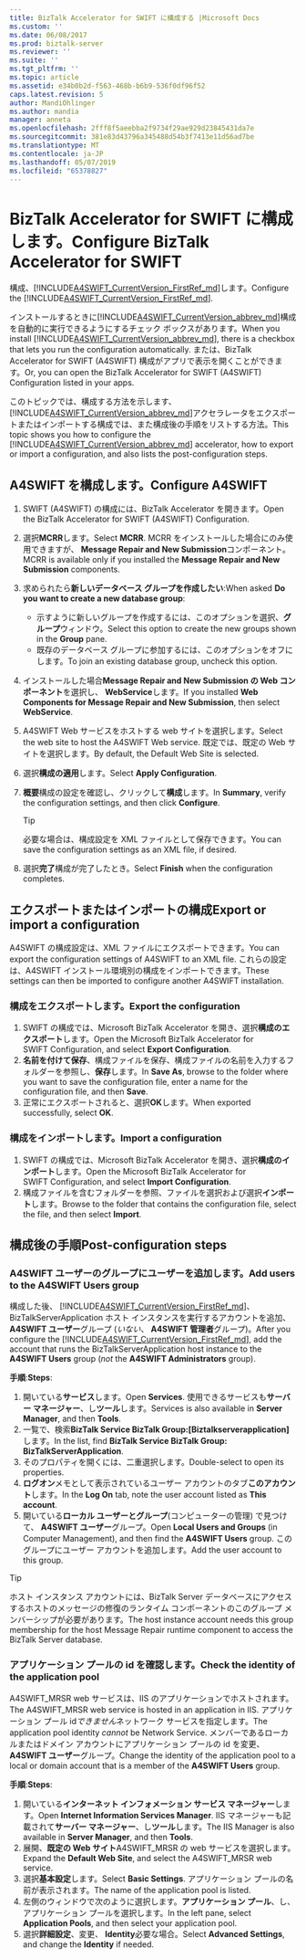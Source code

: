 ```yaml
---
title: BizTalk Accelerator for SWIFT に構成する |Microsoft Docs
ms.custom: ''
ms.date: 06/08/2017
ms.prod: biztalk-server
ms.reviewer: ''
ms.suite: ''
ms.tgt_pltfrm: ''
ms.topic: article
ms.assetid: e34b0b2d-f563-468b-b6b9-536f0df96f52
caps.latest.revision: 5
author: MandiOhlinger
ms.author: mandia
manager: anneta
ms.openlocfilehash: 2fff8f5aeebba2f9734f29ae929d23845431da7e
ms.sourcegitcommit: 381e83d43796a345488d54b3f7413e11d56ad7be
ms.translationtype: MT
ms.contentlocale: ja-JP
ms.lasthandoff: 05/07/2019
ms.locfileid: "65378827"
---
```

# <a name="configure-biztalk-accelerator-for-swift"></a><span data-ttu-id="18551-102">BizTalk Accelerator for SWIFT に構成します。</span><span class="sxs-lookup"><span data-stu-id="18551-102">Configure BizTalk Accelerator for SWIFT</span></span>

<span data-ttu-id="18551-103">構成、[!INCLUDE[A4SWIFT_CurrentVersion_FirstRef_md](../../includes/a4swift-currentversion-firstref-md.md)]します。</span><span class="sxs-lookup"><span data-stu-id="18551-103">Configure the [!INCLUDE[A4SWIFT_CurrentVersion_FirstRef_md](../../includes/a4swift-currentversion-firstref-md.md)].</span></span> 

<span data-ttu-id="18551-104">インストールするときに[!INCLUDE[A4SWIFT_CurrentVersion_abbrev_md](../../includes/a4swift-currentversion-abbrev-md.md)]構成を自動的に実行できるようにするチェック ボックスがあります。</span><span class="sxs-lookup"><span data-stu-id="18551-104">When you install [!INCLUDE[A4SWIFT_CurrentVersion_abbrev_md](../../includes/a4swift-currentversion-abbrev-md.md)], there is a checkbox that lets you run the configuration automatically.</span></span> <span data-ttu-id="18551-105">または、BizTalk Accelerator for SWIFT (A4SWIFT) 構成がアプリで表示を開くことができます。</span><span class="sxs-lookup"><span data-stu-id="18551-105">Or, you can open the BizTalk Accelerator for SWIFT (A4SWIFT) Configuration listed in your apps.</span></span>

<span data-ttu-id="18551-106">このトピックでは、構成する方法を示します、[!INCLUDE[A4SWIFT_CurrentVersion_abbrev_md](../../includes/a4swift-currentversion-abbrev-md.md)]アクセラレータをエクスポートまたはインポートする構成では、また構成後の手順をリストする方法。</span><span class="sxs-lookup"><span data-stu-id="18551-106">This topic shows you how to configure the [!INCLUDE[A4SWIFT_CurrentVersion_abbrev_md](../../includes/a4swift-currentversion-abbrev-md.md)] accelerator, how to export or import a configuration, and also lists the post-configuration steps.</span></span>

## <a name="configure-a4swift"></a><span data-ttu-id="18551-107">A4SWIFT を構成します。</span><span class="sxs-lookup"><span data-stu-id="18551-107">Configure A4SWIFT</span></span>

1. <span data-ttu-id="18551-108">SWIFT (A4SWIFT) の構成には、BizTalk Accelerator を開きます。</span><span class="sxs-lookup"><span data-stu-id="18551-108">Open the BizTalk Accelerator for SWIFT (A4SWIFT) Configuration.</span></span>
2. <span data-ttu-id="18551-109">選択**MCRR**します。</span><span class="sxs-lookup"><span data-stu-id="18551-109">Select **MCRR**.</span></span> <span data-ttu-id="18551-110">MCRR をインストールした場合にのみ使用できますが、 **Message Repair and New Submission**コンポーネント。</span><span class="sxs-lookup"><span data-stu-id="18551-110">MCRR is available only if you installed the **Message Repair and New Submission** components.</span></span>
3. <span data-ttu-id="18551-111">求められたら**新しいデータベース グループを作成したい**:</span><span class="sxs-lookup"><span data-stu-id="18551-111">When asked **Do you want to create a new database group**:</span></span>

   * <span data-ttu-id="18551-112">示すように新しいグループを作成するには、このオプションを選択、**グループ**ウィンドウ。</span><span class="sxs-lookup"><span data-stu-id="18551-112">Select this option to create the new groups shown in the **Group** pane.</span></span> 
   * <span data-ttu-id="18551-113">既存のデータベース グループに参加するには、このオプションをオフにします。</span><span class="sxs-lookup"><span data-stu-id="18551-113">To join an existing database group, uncheck this option.</span></span>

4. <span data-ttu-id="18551-114">インストールした場合**Message Repair and New Submission の Web コンポーネント**を選択し、 **WebService**します。</span><span class="sxs-lookup"><span data-stu-id="18551-114">If you installed **Web Components for Message Repair and New Submission**, then select **WebService**.</span></span>
5. <span data-ttu-id="18551-115">A4SWIFT Web サービスをホストする web サイトを選択します。</span><span class="sxs-lookup"><span data-stu-id="18551-115">Select the web site to host the A4SWIFT Web service.</span></span> <span data-ttu-id="18551-116">既定では、既定の Web サイトを選択します。</span><span class="sxs-lookup"><span data-stu-id="18551-116">By default, the Default Web Site is selected.</span></span>
6. <span data-ttu-id="18551-117">選択**構成の適用**します。</span><span class="sxs-lookup"><span data-stu-id="18551-117">Select **Apply Configuration**.</span></span>
7. <span data-ttu-id="18551-118">**概要**構成の設定を確認し、クリックして**構成**します。</span><span class="sxs-lookup"><span data-stu-id="18551-118">In **Summary**, verify the configuration settings, and then click **Configure**.</span></span> 

    > [!TIP] 
    > <span data-ttu-id="18551-119">必要な場合は、構成設定を XML ファイルとして保存できます。</span><span class="sxs-lookup"><span data-stu-id="18551-119">You can save the configuration settings as an XML file, if desired.</span></span>

8. <span data-ttu-id="18551-120">選択**完了**構成が完了したとき。</span><span class="sxs-lookup"><span data-stu-id="18551-120">Select **Finish** when the configuration completes.</span></span>

## <a name="export-or-import-a-configuration"></a><span data-ttu-id="18551-121">エクスポートまたはインポートの構成</span><span class="sxs-lookup"><span data-stu-id="18551-121">Export or import a configuration</span></span>
<span data-ttu-id="18551-122">A4SWIFT の構成設定は、XML ファイルにエクスポートできます。</span><span class="sxs-lookup"><span data-stu-id="18551-122">You can export the configuration settings of A4SWIFT to an XML file.</span></span> <span data-ttu-id="18551-123">これらの設定は、A4SWIFT インストール環境別の構成をインポートできます。</span><span class="sxs-lookup"><span data-stu-id="18551-123">These settings can then be imported to configure another A4SWIFT installation.</span></span> 

### <a name="export-the-configuration"></a><span data-ttu-id="18551-124">構成をエクスポートします。</span><span class="sxs-lookup"><span data-stu-id="18551-124">Export the configuration</span></span>

1. <span data-ttu-id="18551-125">SWIFT の構成では、Microsoft BizTalk Accelerator を開き、選択**構成のエクスポート**します。</span><span class="sxs-lookup"><span data-stu-id="18551-125">Open the Microsoft BizTalk Accelerator for SWIFT Configuration, and select **Export Configuration**.</span></span>
2. <span data-ttu-id="18551-126">**名前を付けて保存**、構成ファイルを保存、構成ファイルの名前を入力するフォルダーを参照し、**保存**します。</span><span class="sxs-lookup"><span data-stu-id="18551-126">In **Save As**, browse to the folder where you want to save the configuration file, enter a name for the configuration file, and then **Save**.</span></span>
3. <span data-ttu-id="18551-127">正常にエクスポートされると、選択**OK**します。</span><span class="sxs-lookup"><span data-stu-id="18551-127">When exported successfully, select **OK**.</span></span>

### <a name="import-a-configuration"></a><span data-ttu-id="18551-128">構成をインポートします。</span><span class="sxs-lookup"><span data-stu-id="18551-128">Import a configuration</span></span>
1. <span data-ttu-id="18551-129">SWIFT の構成では、Microsoft BizTalk Accelerator を開き、選択**構成のインポート**します。</span><span class="sxs-lookup"><span data-stu-id="18551-129">Open the Microsoft BizTalk Accelerator for SWIFT Configuration, and select **Import Configuration**.</span></span>
2. <span data-ttu-id="18551-130">構成ファイルを含むフォルダーを参照、ファイルを選択および選択**インポート**します。</span><span class="sxs-lookup"><span data-stu-id="18551-130">Browse to the folder that contains the configuration file, select the file, and then select **Import**.</span></span>

## <a name="post-configuration-steps"></a><span data-ttu-id="18551-131">構成後の手順</span><span class="sxs-lookup"><span data-stu-id="18551-131">Post-configuration steps</span></span>

### <a name="add-users-to-the-a4swift-users-group"></a><span data-ttu-id="18551-132">A4SWIFT ユーザーのグループにユーザーを追加します。</span><span class="sxs-lookup"><span data-stu-id="18551-132">Add users to the A4SWIFT Users group</span></span>

<span data-ttu-id="18551-133">構成した後、 [!INCLUDE[A4SWIFT_CurrentVersion_FirstRef_md](../../includes/a4swift-currentversion-firstref-md.md)]、BizTalkServerApplication ホスト インスタンスを実行するアカウントを追加、 **A4SWIFT ユーザー**グループ (*いない*、 **A4SWIFT 管理者**グループ)。</span><span class="sxs-lookup"><span data-stu-id="18551-133">After you configure the [!INCLUDE[A4SWIFT_CurrentVersion_FirstRef_md](../../includes/a4swift-currentversion-firstref-md.md)], add the account that runs the BizTalkServerApplication host instance to the **A4SWIFT Users** group (*not* the **A4SWIFT Administrators** group).</span></span> 

<span data-ttu-id="18551-134">**手順**:</span><span class="sxs-lookup"><span data-stu-id="18551-134">**Steps**:</span></span>

1. <span data-ttu-id="18551-135">開いている**サービス**します。</span><span class="sxs-lookup"><span data-stu-id="18551-135">Open **Services**.</span></span> <span data-ttu-id="18551-136">使用できるサービスも**サーバー マネージャー**、し**ツール**します。</span><span class="sxs-lookup"><span data-stu-id="18551-136">Services is also available in **Server Manager**, and then **Tools**.</span></span> 
2. <span data-ttu-id="18551-137">一覧で、検索**BizTalk Service BizTalk Group:[Biztalkserverapplication]** します。</span><span class="sxs-lookup"><span data-stu-id="18551-137">In the list, find **BizTalk Service BizTalk Group: BizTalkServerApplication**.</span></span> 
3. <span data-ttu-id="18551-138">そのプロパティを開くには、二重選択します。</span><span class="sxs-lookup"><span data-stu-id="18551-138">Double-select to open its properties.</span></span>
4. <span data-ttu-id="18551-139">**ログオン**メモとして表示されているユーザー アカウントのタブ**このアカウント**します。</span><span class="sxs-lookup"><span data-stu-id="18551-139">In the **Log On** tab, note the user account listed as **This account**.</span></span>
5. <span data-ttu-id="18551-140">開いている**ローカル ユーザーとグループ**(コンピューターの管理) で見つけて、 **A4SWIFT ユーザー**グループ。</span><span class="sxs-lookup"><span data-stu-id="18551-140">Open **Local Users and Groups** (in Computer Management), and then find the **A4SWIFT Users** group.</span></span> <span data-ttu-id="18551-141">このグループにユーザー アカウントを追加します。</span><span class="sxs-lookup"><span data-stu-id="18551-141">Add the user account to this group.</span></span>

> [!TIP] 
> <span data-ttu-id="18551-142">ホスト インスタンス アカウントには、BizTalk Server データベースにアクセスするホストのメッセージの修復のランタイム コンポーネントのこのグループ メンバーシップが必要があります。</span><span class="sxs-lookup"><span data-stu-id="18551-142">The host instance account needs this group membership for the host Message Repair runtime component to access the BizTalk Server database.</span></span>

### <a name="check-the-identity-of-the-application-pool"></a><span data-ttu-id="18551-143">アプリケーション プールの id を確認します。</span><span class="sxs-lookup"><span data-stu-id="18551-143">Check the identity of the application pool</span></span>
<span data-ttu-id="18551-144">A4SWIFT_MRSR web サービスは、IIS のアプリケーションでホストされます。</span><span class="sxs-lookup"><span data-stu-id="18551-144">The A4SWIFT_MRSR web service is hosted in an application in IIS.</span></span> <span data-ttu-id="18551-145">アプリケーション プール id*できません*ネットワーク サービスを指定します。</span><span class="sxs-lookup"><span data-stu-id="18551-145">The application pool identity *cannot* be Network Service.</span></span> <span data-ttu-id="18551-146">メンバーであるローカルまたはドメイン アカウントにアプリケーション プールの id を変更、 **A4SWIFT ユーザー**グループ。</span><span class="sxs-lookup"><span data-stu-id="18551-146">Change the identity of the application pool to a local or domain account that is a member of the **A4SWIFT Users** group.</span></span>

<span data-ttu-id="18551-147">**手順**:</span><span class="sxs-lookup"><span data-stu-id="18551-147">**Steps**:</span></span>

1. <span data-ttu-id="18551-148">開いている**インターネット インフォメーション サービス マネージャー**します。</span><span class="sxs-lookup"><span data-stu-id="18551-148">Open **Internet Information Services Manager**.</span></span> <span data-ttu-id="18551-149">IIS マネージャーも記載されて**サーバー マネージャー**、し**ツール**します。</span><span class="sxs-lookup"><span data-stu-id="18551-149">The IIS Manager is also available in **Server Manager**, and then **Tools**.</span></span> 
2. <span data-ttu-id="18551-150">展開、**既定の Web サイト**A4SWIFT_MRSR の web サービスを選択します。</span><span class="sxs-lookup"><span data-stu-id="18551-150">Expand the **Default Web Site**, and select the A4SWIFT_MRSR web service.</span></span> 
3. <span data-ttu-id="18551-151">選択**基本設定**します。</span><span class="sxs-lookup"><span data-stu-id="18551-151">Select **Basic Settings**.</span></span> <span data-ttu-id="18551-152">アプリケーション プールの名前が表示されます。</span><span class="sxs-lookup"><span data-stu-id="18551-152">The name of the application pool is listed.</span></span>
4. <span data-ttu-id="18551-153">左側のウィンドウで次のように選択します。**アプリケーション プール**、し、アプリケーション プールを選択します。</span><span class="sxs-lookup"><span data-stu-id="18551-153">In the left pane, select **Application Pools**, and then select your application pool.</span></span>
5. <span data-ttu-id="18551-154">選択**詳細設定**、変更、 **Identity**必要な場合。</span><span class="sxs-lookup"><span data-stu-id="18551-154">Select **Advanced Settings**, and change the **Identity** if needed.</span></span>